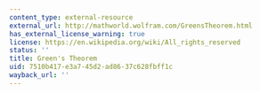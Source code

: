 ```yaml
---
content_type: external-resource
external_url: http://mathworld.wolfram.com/GreensTheorem.html
has_external_license_warning: true
license: https://en.wikipedia.org/wiki/All_rights_reserved
status: ''
title: Green's Theorem
uid: 7510b417-e3a7-45d2-ad86-37c628fbff1c
wayback_url: ''
---
```

